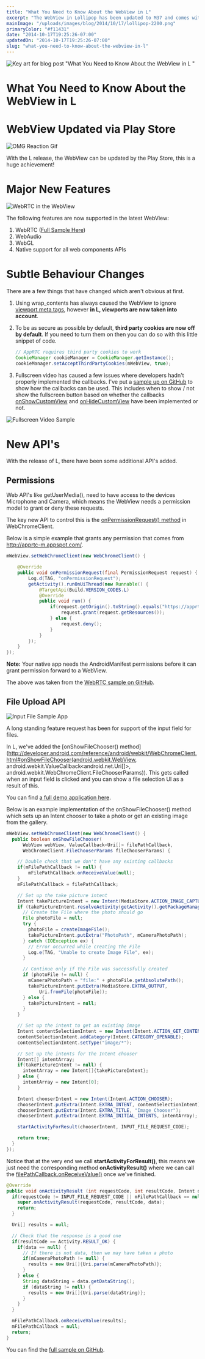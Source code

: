 ```yaml
---
title: "What You Need to Know About the WebView in L"
excerpt: "The WebView in Lollipop has been updated to M37 and comes with some new API's and alterations to some behaviours. I've noted them down just in case."
mainImage: "/uploads/images/blog/2014/10/17/lollipop-2200.png"
primaryColor: "#f11431"
date: "2014-10-17T19:25:26-07:00"
updatedOn: "2014-10-17T19:25:26-07:00"
slug: "what-you-need-to-know-about-the-webview-in-l"
---
```

![Key art for blog post "What You Need to Know About the WebView in L "](/uploads/images/blog/2014/10/17/lollipop-2200.png)

# What You Need to Know About the WebView in L

# WebView Updated via Play Store

![OMG Reaction Gif](/uploads/images/blog/2014/10/17/tumblr-lm11bt4oak1qe6xr2.gif)

With the L release, the WebView can be updated by the Play Store, this is a huge achievement!

# Major New Features

![WebRTC in the WebView](/uploads/images/blog/2014/10/17/328932a7-4adf-4e9a-8542-cc16ed01b963.png "400")

The following features are now supported in the latest WebView:

1. WebRTC ([Full Sample Here](https://github.com/GoogleChrome/chromium-webview-samples/tree/master/webrtc-example))
2. WebAudio
3. WebGL
4. Native support for all web components APIs

# Subtle Behaviour Changes

There are a few things that have changed which aren't obvious at first.

1.  Using wrap_contents has always caused the WebView to ignore [viewport meta tags](https://developers.google.com/web/fundamentals/layouts/rwd-fundamentals/set-the-viewport?hl=en), however **in L, viewports are now taken into account**.
2.  To be as secure as possible by default, **third party cookies are now off by default**. If you need to turn them on then you can do so with this little snippet of code.

    ```java
    // AppRTC requires third party cookies to work
    CookieManager cookieManager = CookieManager.getInstance();
    cookieManager.setAcceptThirdPartyCookies(mWebView, true);
    ```

3. Fullscreen video has caused a few issues where developers hadn't properly implemented the callbacks. I've put a [sample up on GitHub](https://github.com/GoogleChrome/chromium-webview-samples/tree/master/fullscreen-video-sample) to show how the callbacks can be used. This includes when to show / not show the fullscreen button based on whether the callbacks <a href="http://developer.android.com/reference/android/webkit/WebChromeClient.html#onShowCustomView(android.view.View, android.webkit.WebChromeClient.CustomViewCallback">onShowCustomView</a> and [onHideCustomView](http://developer.android.com/reference/android/webkit/WebChromeClient.html#onHideCustomView()) have been implemented or not.

![Fullscreen Video Sample](/uploads/images/blog/2014/10/17/09894563-e134-4962-9a3a-1de11c2fbf99.png "400")

# New API's

With the release of L, there have been some additional API's added.

## Permissions

Web API's like getUserMedia(), need to have access to the devices Microphone and Camera, which means the WebView needs a permission model to grant or deny these requests.

The key new API to control this is the [onPermissionRequest() method](http://developer.android.com/reference/android/webkit/WebChromeClient.html#onPermissionRequest(android.webkit.PermissionRequest)) in WebChromeClient.

Below is a simple example that grants any permission that comes from http://apprtc-m.appspot.com/.

```java
mWebView.setWebChromeClient(new WebChromeClient() {

    @Override
    public void onPermissionRequest(final PermissionRequest request) {
        Log.d(TAG, "onPermissionRequest");
        getActivity().runOnUiThread(new Runnable() {
            @TargetApi(Build.VERSION_CODES.L)
            @Override
            public void run() {
                if(request.getOrigin().toString().equals("https://apprtc-m.appspot.com/")) {
                    request.grant(request.getResources());
                } else {
                    request.deny();
                }
            }
        });
    }
});
```

**Note:** Your native app needs the AndroidManifest permissions before it can grant permission forward to a WebView.

The above was taken from the [WebRTC sample on GitHub](https://github.com/GoogleChrome/chromium-webview-samples/tree/master/webrtc-example).

## File Upload API

![Input File Sample App](/uploads/images/blog/2014/10/17/b6ef89db-32fd-42ee-8e6d-6c81af3a3a6a.png "400")

A long standing feature request has been for support of the input field for files.

In L, we've added the [onShowFileChooser() method](http://developer.android.com/reference/android/webkit/WebChromeClient.html#onShowFileChooser(android.webkit.WebView, android.webkit.ValueCallback<android.net.Uri[]>, android.webkit.WebChromeClient.FileChooserParams)). This gets called when an input field is clicked and you can show a file selection UI as a result of this.

You can find [a full demo application here](https://github.com/GoogleChrome/chromium-webview-samples/tree/master/input-file-example).

Below is an example implementation of the onShowFileChooser() method which sets up an Intent chooser to take a photo or get an existing image from the gallery.

```java
mWebView.setWebChromeClient(new WebChromeClient() {
  public boolean onShowFileChooser(
      WebView webView, ValueCallback<Uri[]> filePathCallback,
      WebChromeClient.FileChooserParams fileChooserParams) {

    // Double check that we don't have any existing callbacks
    if(mFilePathCallback != null) {
        mFilePathCallback.onReceiveValue(null);
    }
    mFilePathCallback = filePathCallback;

    // Set up the take picture intent
    Intent takePictureIntent = new Intent(MediaStore.ACTION_IMAGE_CAPTURE);
    if (takePictureIntent.resolveActivity(getActivity().getPackageManager()) != null) {
      // Create the File where the photo should go
      File photoFile = null;
      try {
        photoFile = createImageFile();
        takePictureIntent.putExtra("PhotoPath", mCameraPhotoPath);
      } catch (IOException ex) {
        // Error occurred while creating the File
        Log.e(TAG, "Unable to create Image File", ex);
      }

      // Continue only if the File was successfully created
      if (photoFile != null) {
        mCameraPhotoPath = "file:" + photoFile.getAbsolutePath();
        takePictureIntent.putExtra(MediaStore.EXTRA_OUTPUT,
            Uri.fromFile(photoFile));
      } else {
        takePictureIntent = null;
      }
    }

    // Set up the intent to get an existing image
    Intent contentSelectionIntent = new Intent(Intent.ACTION_GET_CONTENT);
    contentSelectionIntent.addCategory(Intent.CATEGORY_OPENABLE);
    contentSelectionIntent.setType("image/*");

    // Set up the intents for the Intent chooser
    Intent[] intentArray;
    if(takePictureIntent != null) {
      intentArray = new Intent[]{takePictureIntent};
    } else {
      intentArray = new Intent[0];
    }

    Intent chooserIntent = new Intent(Intent.ACTION_CHOOSER);
    chooserIntent.putExtra(Intent.EXTRA_INTENT, contentSelectionIntent);
    chooserIntent.putExtra(Intent.EXTRA_TITLE, "Image Chooser");
    chooserIntent.putExtra(Intent.EXTRA_INITIAL_INTENTS, intentArray);

    startActivityForResult(chooserIntent, INPUT_FILE_REQUEST_CODE);

    return true;
  }
});
```

Notice that at the very end we call **startActivityForResult()**, this means we just need the corresponding method **onActivityResult()** where we can call the [filePathCallback.onReceiveValue()](http://developer.android.com/reference/android/webkit/ValueCallback.html) once we've finished.

```java
@Override
public void onActivityResult (int requestCode, int resultCode, Intent data) {
  if(requestCode != INPUT_FILE_REQUEST_CODE || mFilePathCallback == null) {
    super.onActivityResult(requestCode, resultCode, data);
    return;
  }

  Uri[] results = null;

  // Check that the response is a good one
  if(resultCode == Activity.RESULT_OK) {
    if(data == null) {
      // If there is not data, then we may have taken a photo
      if(mCameraPhotoPath != null) {
        results = new Uri[]{Uri.parse(mCameraPhotoPath)};
      }
    } else {
      String dataString = data.getDataString();
      if (dataString != null) {
        results = new Uri[]{Uri.parse(dataString)};
      }
    }
  }

  mFilePathCallback.onReceiveValue(results);
  mFilePathCallback = null;
  return;
}
```

You can find the [full sample on GitHub](https://github.com/GoogleChrome/chromium-webview-samples/tree/master/input-file-example).